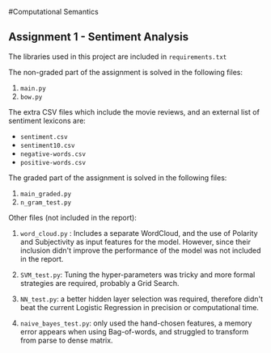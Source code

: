 #Computational Semantics
## Assignment 1 - Sentiment Analysis 

The libraries used in this project are included in `requirements.txt`

The non-graded part of the assignment is solved in the following files:

1. `main.py`
2. `bow.py`

The extra CSV files which include the movie reviews, and an external list of sentiment lexicons are:

* `sentiment.csv`
* `sentiment10.csv`
* `negative-words.csv`
* `positive-words.csv`

The graded part of the assignment is solved in the following files:

1. `main_graded.py`
2. `n_gram_test.py`

Other files (not included in the report): 

1. `word_cloud.py` : Includes a separate WordCloud, and the use of Polarity and Subjectivity as input features for the model. 
However, since their inclusion didn't improve the performance of the model was not included in the report.

2. `SVM_test.py`: Tuning the hyper-parameters was tricky and more formal strategies are required, probably a Grid Search. 

3. `NN_test.py`: a better hidden layer selection was required, therefore didn't beat the current Logistic Regression in precision or computational time.

4. `naive_bayes_test.py`: only used the hand-chosen features, a memory error appears when using Bag-of-words, and struggled to transform from parse to dense matrix. 